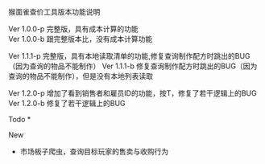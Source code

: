 猴面雀查价工具版本功能说明

Ver 1.0.0-p  完整版，具有成本计算的功能  
Ver 1.0.0-b  跟完整版本比，没有成本计算功能  

Ver 1.1.1-p  完整版，具有本地读取清单的功能,修复查询制作配方时跳出的BUG（因为查询的物品不能制作） 
Ver 1.1.1-b  修复查询制作配方时跳出的BUG（因为查询的物品不能制作），但是没有本地列表读取

Ver 1.2.0-p  增加了看到销售者和雇员ID的功能，按T，修复了若干逻辑上的BUG
Ver 1.2.0-b  修复了若干逻辑上的BUG


Todo
* 

New
* 市场板子爬虫，查询目标玩家的售卖与收购行为